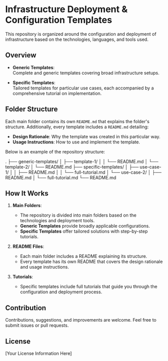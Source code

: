 # Infrastructure Deployment & Configuration Templates

This repository is organized around the configuration and deployment of infrastructure based on the technologies, languages, and tools used.

## Overview

- **Generic Templates**:  
  Complete and generic templates covering broad infrastructure setups.

- **Specific Templates**:  
  Tailored templates for particular use cases, each accompanied by a comprehensive tutorial on implementation.

## Folder Structure

Each main folder contains its own `README.md` that explains the folder's structure. Additionally, every template includes a `README.md` detailing:
- **Design Rationale**: Why the template was created in this particular way.
- **Usage Instructions**: How to use and implement the template.

Below is an example of the repository structure:

. ├── generic-templates/ │ ├── template-1/ │ │ └── README.md │ └── template-2/ │ └── README.md ├── specific-templates/ │ ├── use-case-1/ │ │ ├── README.md │ │ └── full-tutorial.md │ └── use-case-2/ │ ├── README.md │ └── full-tutorial.md └── README.md


## How It Works

1. **Main Folders**:  
   - The repository is divided into main folders based on the technologies and deployment tools.
   - **Generic Templates** provide broadly applicable configurations.
   - **Specific Templates** offer tailored solutions with step-by-step tutorials.

2. **README Files**:  
   - Each main folder includes a README explaining its structure.
   - Every template has its own README that covers the design rationale and usage instructions.

3. **Tutorials**:  
   - Specific templates include full tutorials that guide you through the configuration and deployment process.

## Contribution

Contributions, suggestions, and improvements are welcome. Feel free to submit issues or pull requests.

## License

[Your License Information Here]
